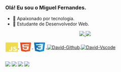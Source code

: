### Olá! Eu sou o Miguel Fernandes.


- 🔭 Apaixonado por tecnologia.
- 🌱 Estudante de Desenvolvedor Web.

<div align="center">
  <a href="https://github.com/Mgfrnd">
  <img height="180em" src="https://github-readme-stats.vercel.app/api?username=Mgfrnd&show_icons=true&theme=cobalt&include_all_commits=true&count_private=true"/>
  <img height="180em" src="https://github-readme-stats.vercel.app/api/top-langs/?username=Mgfrnd&layout=compact&langs_count=7&theme=cobalt"/>
</div>
  
  <div style="display: inline_block"><br>
  <img align="center" alt="David-Js" height="30" width="40" src="https://raw.githubusercontent.com/devicons/devicon/master/icons/javascript/javascript-plain.svg">
  <img align="center" alt="David-HTML" height="30" width="40" src="https://raw.githubusercontent.com/devicons/devicon/master/icons/html5/html5-original.svg">
  <img align="center" alt="David-CSS" height="30" width="40" src="https://raw.githubusercontent.com/devicons/devicon/master/icons/css3/css3-original.svg">
  <img align="center" alt="David-Github" height="30" width="40" src="https://cdn.jsdelivr.net/gh/devicons/devicon/icons/github/github-original.svg" />
  <img align="center" alt="David-Vscode" height="30" width="40" src="https://cdn.jsdelivr.net/gh/devicons/devicon/icons/vscode/vscode-original.svg" />

  </div>
  
  ##
  
  <div> 
   <a href="mailto:miguel.gs07@outlook.com" target="_blank"><img src="https://img.shields.io/badge/Microsoft_Outlook-0078D4?style=for-the-badge&logo=microsoft-outlook&logoColor=white" target="_blank"></a> 
   <a href="https://www.linkedin.com/in/miguel-fernandes-5ab507206/" target="_blank"><img src="https://img.shields.io/badge/-LinkedIn-%230077B5?style=for-the-badge&logo=linkedin&logoColor=white" target="_blank"></a> 
  <a href="https://instagram.com/mgfrnd_" target="_blank"><img src="https://img.shields.io/badge/-Instagram-%23E4405F?style=for-the-badge&logo=instagram&logoColor=white" target="_blank"></a>
  <a href = "mailto:miguelsonzk1@gmail.com"><img src="https://img.shields.io/badge/-Gmail-%23333?style=for-the-badge&logo=gmail&logoColor=white" target="_blank"></a>


  
</div>
